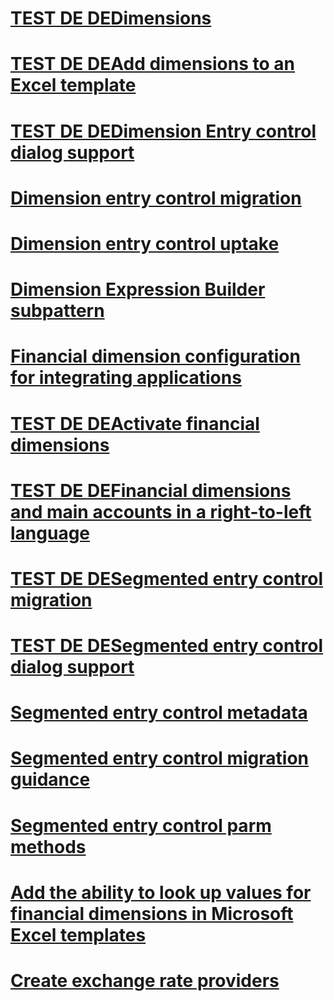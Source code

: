 # [TEST DE DEDimensions](dimensions.md)
# [TEST DE DEAdd dimensions to an Excel template](dimensions-overview.md)
# [TEST DE DEDimension Entry control dialog support](dimension-entry-control-dialog-support.md)
# [Dimension entry control migration ](dimension-entry-control-migration.md)
# [Dimension entry control uptake](dimension-entry-control-uptake.md)
# [Dimension Expression Builder subpattern](dimension-expression-builder-subpattern.md)
# [Financial dimension configuration for integrating applications](financial-dimension-configuration-integration.md)
# [TEST DE DEActivate financial dimensions](activate-financial-dimensions.md)
# [TEST DE DEFinancial dimensions and main accounts in a right-to-left language](financial-dimensions-main-accounts-right-left-language.md)
# [TEST DE DESegmented entry control migration ](segmented-entry-control-conversion.md)
# [TEST DE DESegmented entry control dialog support](segmented-entry-control-dialog-support.md)
# [Segmented entry control metadata](segmented-entry-control-metadata-specification.md)
# [Segmented entry control migration guidance](segmented-entry-control-migration-guidance.md)
# [Segmented entry control parm methods](segmented-entry-control-parm-method-specification.md)
# [Add the ability to look up values for financial dimensions in Microsoft Excel templates](add-dimensions-excel-templates.md)
# [Create exchange rate providers](create-exchange-rate-providers.md)

